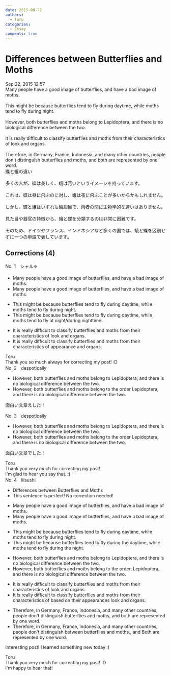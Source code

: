 ```yaml
---
date: 2015-09-22
authors:
  - toru
categories:
  - Essay
comments: true
---
```


# Differences between Butterflies and Moths
<div class="date">Sep 22, 2015 12:57</div>
<div id="post"><div id="body_show_ori">
Many people have a good image of butterflies, and have a bad image of moths.<br/><br/>This might be because butterflies tend to fly during daytime, while moths tend to fly during night.<br/><br/>However, both butterflies and moths belong to Lepidoptera, and there is no biological difference between the two.<br/><br/>It is really difficult to classify butterflies and moths from their characteristics of look and organs.<br/><br/>Therefore, in Germany, France, Indonesia, and many other countries, people don't distinguish butterflies and moths, and both are represented by one word.
</div></div>

<!-- more -->

<div id="post_ja"><div id="body_show_mo">
蝶と蛾の違い<br/><br/>多くの人が、蝶は美しく、蛾は汚いというイメージを持っています。<br/><br/>これは、蝶は昼に飛ぶのに対し、蛾は夜に飛ぶことが多いからかもしれません。<br/><br/>しかし、蝶と蛾はいずれも鱗翅目で、両者の間に生物学的な違いはありません。<br/><br/>見た目や器官の特徴から、蛾と蝶を分類するのは非常に困難です。<br/><br/>そのため、ドイツやフランス、インドネシアなど多くの国では、蛾と蝶を区別せずに一つの単語で表しています。
</div></div>

## Corrections (4)
<div id="block"><div class="first_name"> No. 1　<span class="just_name">シャル❇️</span></div><div id="block2">
<ul class="correction_field">
<li class="incorrect">Many people have a good image of butterflies, and have a bad image of moths.</li>
<li class="corrected correct">
Many people have a good image of butterflies, and <span class="sline">have</span> a bad image of moths.
</li>
</ul>
<ul class="correction_field">
<li class="incorrect">This might be because butterflies tend to fly during daytime, while moths tend to fly during night.</li>
<li class="corrected correct">
This might be because butterflies tend to fly during daytime, while moths tend to fly at night/during nighttime.
</li>
</ul>
<ul class="correction_field">
<li class="incorrect">It is really difficult to classify butterflies and moths from their characteristics of look and organs.</li>
<li class="corrected correct">
It is really difficult to classify butterflies and moths from their characteristics of <span class="f_blue">appearance</span> and organs.
</li>
</ul>
</div><div class="name"><span class="just_name">Toru</span><br>
Thank you so much always for correcting my post! :D
</div>
</div>
<div id="block"><div class="first_name"> No. 2　<span class="just_name">despotically</span></div><div id="block2">
<ul class="correction_field">
<li class="incorrect">However, both butterflies and moths belong to Lepidoptera, and there is no biological difference between the two.</li>
<li class="corrected correct">
However, both butterflies and moths belong to the order Lepidoptera, and there is no biological difference between the two.
</li>
</ul>
<p class="comment_small">
 面白い文章えした！
</p>

</div></div>
<div id="block"><div class="first_name"> No. 3　<span class="just_name">despotically</span></div><div id="block2">
<ul class="correction_field">
<li class="incorrect">However, both butterflies and moths belong to Lepidoptera, and there is no biological difference between the two.</li>
<li class="corrected correct">
However, both butterflies and moths belong to the order Lepidoptera, and there is no biological difference between the two.
</li>
</ul>
<p class="comment_small">
 面白い文章でした！
</p>

</div><div class="name"><span class="just_name">Toru</span><br>
Thank you very much for correcting my post!<br/>I'm glad to hear you say that. :)
</div>
</div>
<div id="block"><div class="first_name"> No. 4　<span class="just_name">lilsushi</span></div><div id="block2">
<ul class="correction_field">
<li class="incorrect">Differences between Butterflies and Moths</li>
<li class="corrected perfect">This sentence is perfect! No correction needed!</li>
</ul>
<ul class="correction_field">
<li class="incorrect">Many people have a good image of butterflies, and have a bad image of moths.</li>
<li class="corrected correct">
Many people have a good image of butterflies<span class="sline">,</span> and <span class="sline">have</span> a bad image of moths.
</li>
</ul>
<ul class="correction_field">
<li class="incorrect">This might be because butterflies tend to fly during daytime, while moths tend to fly during night.</li>
<li class="corrected correct">
This might be because butterflies tend to fly during <span class="f_red">the</span> daytime, while moths tend to fly during <span class="f_red">the</span> night.
</li>
</ul>
<ul class="correction_field">
<li class="incorrect">However, both butterflies and moths belong to Lepidoptera, and there is no biological difference between the two.</li>
<li class="corrected correct">
However, both butterflies and moths belong to <span class="f_red">the order,</span> Lepidoptera, and there is no biological difference between the two.
</li>
</ul>
<ul class="correction_field">
<li class="incorrect">It is really difficult to classify butterflies and moths from their characteristics of look and organs.</li>
<li class="corrected correct">
It is really difficult to classify butterflies and moths <span class="sline">from their characteristics of</span> <span class="f_red">based on their appearances</span> <span class="sline">look</span> and organs.
</li>
</ul>
<ul class="correction_field">
<li class="incorrect">Therefore, in Germany, France, Indonesia, and many other countries, people don't distinguish butterflies and moths, and both are represented by one word.</li>
<li class="corrected correct">
Therefore, in Germany, France, Indonesia, and many other countries, people don't distinguish <span class="f_red">between</span> butterflies and moths.<span class="sline">, and</span> <span class="f_red">B</span>oth are represented by one word.
</li>
</ul>
<p class="comment_small">
 Interesting post! I learned something new today :)
</p>

</div><div class="name"><span class="just_name">Toru</span><br>
Thank you very much for correcting my post! :D<br/>I'm happy to hear that!
</div>
</div>
